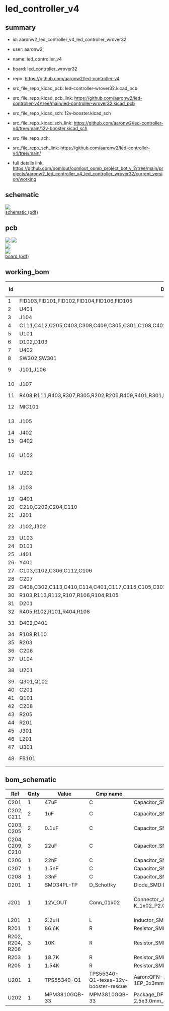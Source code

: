 # led_controller_v4
 
## summary 
* id: aaronw2_led_controller_v4_led_controller_wrover32
* user: aaronw2
* name: led_controller_v4
* board: led_controller_wrover32
* repo: https://github.com/aaronw2/led-controller-v4
* src_file_repo_kicad_pcb: led-controller-wrover32.kicad_pcb
* src_file_repo_kicad_pcb_link: https://github.com/aaronw2/led-controller-v4/tree/main/led-controller-wrover32.kicad_pcb
* src_file_repo_kicad_sch: 12v-booster.kicad_sch
* src_file_repo_kicad_sch_link: https://github.com/aaronw2/led-controller-v4/tree/main/12v-booster.kicad_sch

* src_file_repo_sch: 
* src_file_repo_sch_link: https://github.com/aaronw2/led-controller-v4/tree/main/
* full details link: https://github.com/oomlout/oomlout_oomp_project_bot_v_2/tree/main/projects/aaronw2_led_controller_v4_led_controller_wrover32/current_version/working  

## schematic  
![](working_schematic_600.png)  
[schematic (pdf)](working_schematic.pdf)  

## pcb  
![](working_3d_600.png) 
![](working_3d_front_600.png)  
![](working_3d_back_600.png)  
![](working_600.png)  
[board (pdf)](working.pdf)  

## working_bom
| Id | Designator | Footprint | Quantity | Designation | Supplier and ref |  | None | 
| --- | --- | --- | --- | --- | --- | --- | --- | 
| 1 | FID103,FID101,FID102,FID104,FID106,FID105 | Fiducial_0.5mm_Mask1mm | 6 | Fiducial |  |  | [''] | 
| 2 | U401 | LGA-28_5.2x3.8mm_P0.5mm | 1 | BNO085 |  |  | [''] | 
| 3 | J104 | USB_Micro-B_Molex-105017-0001 | 1 | USB_B_Micro |  |  | [''] | 
| 4 | C111,C412,C205,C403,C308,C409,C305,C301,C108,C402,C406,C304,C116,C411,C203,C407,C404,C413,C307,C107,C104 | C_0402_1005Metric | 21 | 0.1uF |  |  | [''] | 
| 5 | U101 | SOT-323-6L | 1 | USBUF02W6 |  |  | [''] | 
| 6 | D102,D103 | D_SOD-323 | 2 | UDD32C12L01 |  |  | [''] | 
| 7 | U402 | HWQFN-24_EP_4x4_Pitch0.5mm | 1 | PCA9575HF |  |  | [''] | 
| 8 | SW302,SW301 | SW_Push_1P1T_NO_CK_KMR2 | 2 | KMR2 |  |  | [''] | 
| 9 | J101,J106 | Molex_PicoBlade_53047-0610_1x06_P1.25mm_Vertical | 2 | Molex PicoBlade 6-pin |  |  | [''] | 
| 10 | J107 | JST_SH_BM09B-SRSS-TB_1x09-1MP_P1.00mm_Vertical | 1 | 5V_LOGIC |  |  | [''] | 
| 11 | R408,R111,R403,R307,R305,R202,R206,R409,R401,R301,R308,R407,R303,R402,R302,R204,R406,R304,R306,R309 | R_0402_1005Metric | 20 | 10K |  |  | [''] | 
| 12 | MIC101 | Knowles_LGA-6_3.5x2.65mm | 1 | SPH0645LM4H-B |  |  | [''] | 
| 13 | J105 | Molex_PicoBlade_53047-0210_1x02_P1.25mm_Vertical | 1 | POWER IN |  |  | [''] | 
| 14 | J402 | PinHeader_2x07_P2.54mm_Vertical | 1 | GPIO_CONN |  |  | [''] | 
| 15 | Q402 | SOT-563 | 1 | EM6K7T2R |  |  | [''] | 
| 16 | U102 | ESP32-S3-WROOM-2-N32R8V | 1 | ESP32-S3-WROOM-2-N32R8V |  |  | [''] | 
| 17 | U202 | Monolithic_QFN-12-2.5x3.0mm_P0.4mm | 1 | MPM3810GQB-33 |  |  | [''] | 
| 18 | J103 | JST_SH_BM03B-SRSS-TB_1x03-1MP_P1.00mm_Vertical | 1 | STATUS OUT |  |  | [''] | 
| 19 | Q401 | SOT-23-6 | 1 | SIL2301-TP |  |  | [''] | 
| 20 | C210,C209,C204,C110 | C_0603_1608Metric | 4 | 22uF |  |  | [''] | 
| 21 | J201 | JST_PH_B2B-PH-K_1x02_P2.00mm_Vertical | 1 | 12V_OUT |  |  | [''] | 
| 22 | J102,J302 | Molex_PicoBlade_53047-0410_1x04_P1.25mm_Vertical | 2 | Molex PicoBlade 4-pin |  |  | [''] | 
| 23 | U103 | SOT-762-1 | 1 | NTS0104BQ,115 |  |  | [''] | 
| 24 | D101 | LED_WS2812_2020 | 1 | WS2812_2020 |  |  | [''] | 
| 25 | J401 | JST_PH_B3B-PH-K_1x03_P2.00mm_Vertical | 1 | Fan PWM |  |  | [''] | 
| 26 | Y401 | OSC_OM-7604-C7 | 1 | OM-7604-C7 |  |  | [''] | 
| 27 | C103,C102,C306,C112,C106 | C_0603_1608Metric | 5 | 10uF |  |  | [''] | 
| 28 | C207 | C_0402_1005Metric | 1 | 1.5nF |  |  | [''] | 
| 29 | C408,C302,C113,C410,C114,C401,C117,C115,C105,C303,C405,C211,C101,C202,C109 | C_0402_1005Metric | 15 | 1uF |  |  | [''] | 
| 30 | R103,R113,R112,R107,R106,R104,R105 | R_0402_1005Metric | 7 | 33 |  |  | [''] | 
| 31 | D201 | D_SOD-123F | 1 | SMD34PL-TP |  |  | [''] | 
| 32 | R405,R102,R101,R404,R108 | R_0402_1005Metric | 5 | 4.7K |  |  | [''] | 
| 33 | D402,D401 | D_0402_1005Metric | 2 | CDBQR0230R-HF |  |  | [''] | 
| 34 | R109,R110 | R_0402_1005Metric | 2 | 2.2K |  |  | [''] | 
| 35 | R203 | R_0402_1005Metric | 1 | 18.7K |  |  | [''] | 
| 36 | C206 | C_0402_1005Metric | 1 | 22nF |  |  | [''] | 
| 37 | U104 | Texas_DSBGA-8_0.9x1.9mm_Layout2x4_P0.5mm | 1 | TCA9406ZYPR |  |  | [''] | 
| 38 | U201 | QFN-16-1EP_3x3mm_P0.5mm_EP2.7x2.7mm_ThermalVias | 1 | TPS55340-Q1 |  |  | [''] | 
| 39 | Q301,Q102 | SOT-323_SC-70 | 2 | BSS138 |  |  | [''] | 
| 40 | C201 | C_1210_3225Metric | 1 | 47uF |  |  | [''] | 
| 41 | Q101 | SOT-363_SC-70-6 | 1 | UMH3N |  |  | [''] | 
| 42 | C208 | C_0402_1005Metric | 1 | 33nF |  |  | [''] | 
| 43 | R205 | R_0402_1005Metric | 1 | 1.54K |  |  | [''] | 
| 44 | R201 | R_0402_1005Metric | 1 | 86.6K |  |  | [''] | 
| 45 | J301 | microSD_HC_Molex_047571-0001 | 1 | Micro_SD_Card |  |  | [''] | 
| 46 | L201 | L_1210_3225Metric | 1 | 2.2uH |  |  | [''] | 
| 47 | U301 | LFCSP-20-1EP_4x4mm_P0.5mm_EP2.6x2.6mm | 1 | SSM2518CPZ |  |  | [''] | 
| 48 | FB101 | L_0603_1608Metric | 1 | 2A 300 ohm@100MHz |  |  | [''] | 


## bom_schematic
| Ref | Qnty | Value | Cmp name | Footprint | Description | Vendor | DNP | 
| --- | --- | --- | --- | --- | --- | --- | --- | 
| C201 | 1 | 47uF | C | Capacitor_SMD:C_1210_3225Metric | Unpolarized capacitor |  |  | 
| C202, C211 | 2 | 1uF | C | Capacitor_SMD:C_0402_1005Metric | Unpolarized capacitor |  |  | 
| C203, C205 | 2 | 0.1uF | C | Capacitor_SMD:C_0402_1005Metric | Unpolarized capacitor |  |  | 
| C204, C209, C210 | 3 | 22uF | C | Capacitor_SMD:C_0603_1608Metric | Unpolarized capacitor |  |  | 
| C206 | 1 | 22nF | C | Capacitor_SMD:C_0402_1005Metric | Unpolarized capacitor |  |  | 
| C207 | 1 | 1.5nF | C | Capacitor_SMD:C_0402_1005Metric | Unpolarized capacitor |  |  | 
| C208 | 1 | 33nF | C | Capacitor_SMD:C_0402_1005Metric | Unpolarized capacitor |  |  | 
| D201 | 1 | SMD34PL-TP | D_Schottky | Diode_SMD:D_SOD-123F | Schottky diode |  |  | 
| J201 | 1 | 12V_OUT | Conn_01x02 | Connector_JST:JST_PH_B2B-PH-K_1x02_P2.00mm_Vertical | Generic connector, single row, 01x02, script generated (kicad-library-utils/schlib/autogen/connector/) |  |  | 
| L201 | 1 | 2.2uH | L | Inductor_SMD:L_1210_3225Metric | Inductor |  |  | 
| R201 | 1 | 86.6K | R | Resistor_SMD:R_0402_1005Metric | Resistor |  |  | 
| R202, R204, R206 | 3 | 10K | R | Resistor_SMD:R_0402_1005Metric | Resistor |  |  | 
| R203 | 1 | 18.7K | R | Resistor_SMD:R_0402_1005Metric | Resistor |  |  | 
| R205 | 1 | 1.54K | R | Resistor_SMD:R_0402_1005Metric | Resistor |  |  | 
| U201 | 1 | TPS55340-Q1 | TPS55340-Q1-texas-12v-booster-rescue | Aaron:QFN-16-1EP_3x3mm_P0.5mm_EP2.7x2.7mm_ThermalVias |  |  |  | 
| U202 | 1 | MPM3810GQB-33 | MPM3810GQB-33 | Package_DFN_QFN:Monolithic_QFN-12-2.5x3.0mm_P0.4mm | 6V, 1.2V, 1.2A peak simple module with integrated inductor |  |  | 



